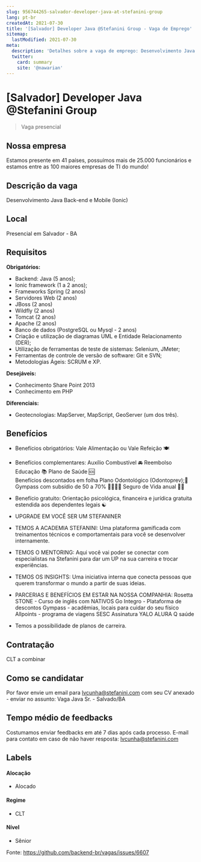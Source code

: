 ```yaml
---
slug: 956744265-salvador-developer-java-at-stefanini-group
lang: pt-br
createdAt: 2021-07-30
title: '[Salvador] Developer Java @Stefanini Group - Vaga de Emprego'
sitemap:
  lastModified: 2021-07-30
meta:
  description: 'Detalhes sobre a vaga de emprego: Desenvolvimento Java Back-end e Mobile (Ionic)'
  twitter:
    card: summary
    site: '@nawarian'
---
```


# [Salvador] Developer Java @Stefanini Group

<!--
==================================================
Caso a vaga for remoto durante a pandemia informar no texto "Remoto durante o covid"
==================================================
--> 
<!-- 
==================================================
POR FAVOR, SÓ POSTE SE A VAGA FOR PARA BACK-END!

Não faça distinção de gênero no título da vaga.

Use: "Back-End Developer" ao invés de 
"Desenvolvedor Back-End" \o/

Exemplo: `[São Paulo] Back-End Developer @ NOME DA EMPRESA`
==================================================
-->
<!--
==================================================
Caso a vaga for remoto durante a pandemia deixar a linha abaixo
==================================================
-->
> Vaga presencial

## Nossa empresa

Estamos presente em 41 países, possuímos mais de 25.000 funcionários e estamos entre as 100 maiores empresas de TI do mundo!  

## Descrição da vaga

Desenvolvimento Java Back-end e Mobile (Ionic)

## Local

Presencial em Salvador - BA

## Requisitos

**Obrigatórios:**
- Backend: Java (5 anos);
- Ionic framework (1 a 2 anos);
- Frameworks Spring (2 anos)
- Servidores Web (2 anos) 
- JBoss (2 anos)
- Wildfly (2 anos)
- Tomcat (2 anos)
- Apache (2 anos)
- Banco de dados (PostgreSQL ou Mysql - 2 anos) 
- Criação e utilização de diagramas UML e Entidade Relacionamento (DER); 
- Utilização de ferramentas de teste de sistemas: Selenium, JMeter;
- Ferramentas de controle de versão de software: Git e SVN;
- Metodologias Ágeis: SCRUM e XP.

**Desejáveis:**
- Conhecimento Share Point 2013
- Conhecimento em PHP

**Diferenciais:**
- Geotecnologias: MapServer, MapScript, GeoServer (um dos três).

## Benefícios

- Benefícios obrigatórios: 
Vale Alimentação ou Vale Refeição 🍽  

- Benefícios complementares: 
Auxílio Combustível 🚘 
Reembolso Educação 📚 
Plano de Saúde 🆘  
Benefícios descontados em folha Plano Odontológico (Odontoprev);🦷 
Gympass com subsídio de 50 a 70% 🥊🥋🏊‍♂ 
Seguro de Vida anual 🧖‍♂  

- Benefício gratuito: 
Orientação psicológica, financeira e jurídica gratuita estendida aos dependentes legais ☯ 

- UPGRADE EM VOCÊ SER UM STEFANINER 
- TEMOS A ACADEMIA STEFANINI: 
Uma plataforma gamificada com treinamentos técnicos e comportamentais para você se desenvolver internamente. 

- TEMOS O MENTORING:
Aqui você vai poder se conectar com especialistas na Stefanini para dar um UP na sua carreira e trocar experiências. 

- TEMOS OS INSIGHTS: 
Uma iniciativa interna que conecta pessoas que querem transformar o mundo a partir de suas ideias. 

- PARCERIAS E BENEFÍCIOS EM ESTAR NA NOSSA COMPANHIA: 
Rosetta STONE - Curso de inglês com NATIVOS 
Go Integro - Plataforma de descontos 
Gympass - acadêmias, locais para cuidar do seu físico 
Allpoints - programa de viagens 
SESC 
Assinatura YALO 
ALURA 
Q saúde 

- Temos a possibilidade de planos de carreira. 

## Contratação

CLT a combinar

## Como se candidatar

Por favor envie um email para lvcunha@stefanini.com com seu CV anexado - enviar no assunto: Vaga Java Sr. - Salvado/BA

## Tempo médio de feedbacks

Costumamos enviar feedbacks em até 7 dias após cada processo.
E-mail para contato em caso de não haver resposta: lvcunha@stefanini.com

## Labels
<!-- retire os labels que não fazem sentido à vaga -->

#### Alocação
- Alocado

#### Regime
- CLT

#### Nível
- Sênior





Fonte: https://github.com/backend-br/vagas/issues/6607
